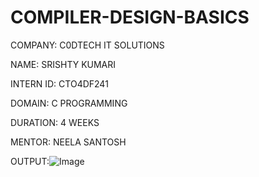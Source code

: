 # COMPILER-DESIGN-BASICS

COMPANY: C0DTECH IT SOLUTIONS

NAME: SRISHTY KUMARI

INTERN ID: CTO4DF241

DOMAIN: C PROGRAMMING

DURATION: 4 WEEKS

MENTOR: NEELA SANTOSH

OUTPUT:![Image](https://github.com/user-attachments/assets/97870ced-1d15-4c2c-a256-201e678c0d54)
